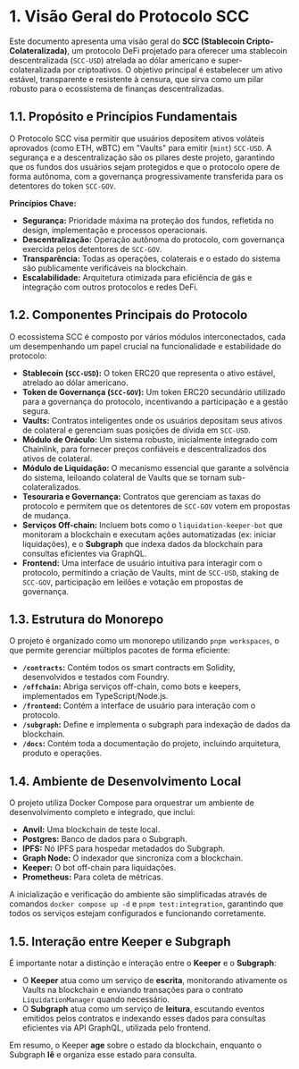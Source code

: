 # 1. Visão Geral do Protocolo SCC

Este documento apresenta uma visão geral do **SCC (Stablecoin Cripto-Colateralizada)**, um protocolo DeFi projetado para oferecer uma stablecoin descentralizada (`SCC-USD`) atrelada ao dólar americano e super-colateralizada por criptoativos. O objetivo principal é estabelecer um ativo estável, transparente e resistente à censura, que sirva como um pilar robusto para o ecossistema de finanças descentralizadas.

## 1.1. Propósito e Princípios Fundamentais

O Protocolo SCC visa permitir que usuários depositem ativos voláteis aprovados (como ETH, wBTC) em "Vaults" para emitir (`mint`) `SCC-USD`. A segurança e a descentralização são os pilares deste projeto, garantindo que os fundos dos usuários sejam protegidos e que o protocolo opere de forma autônoma, com a governança progressivamente transferida para os detentores do token `SCC-GOV`.

**Princípios Chave:**

*   **Segurança:** Prioridade máxima na proteção dos fundos, refletida no design, implementação e processos operacionais.
*   **Descentralização:** Operação autônoma do protocolo, com governança exercida pelos detentores de `SCC-GOV`.
*   **Transparência:** Todas as operações, colaterais e o estado do sistema são publicamente verificáveis na blockchain.
*   **Escalabilidade:** Arquitetura otimizada para eficiência de gás e integração com outros protocolos e redes DeFi.

## 1.2. Componentes Principais do Protocolo

O ecossistema SCC é composto por vários módulos interconectados, cada um desempenhando um papel crucial na funcionalidade e estabilidade do protocolo:

*   **Stablecoin (`SCC-USD`):** O token ERC20 que representa o ativo estável, atrelado ao dólar americano.
*   **Token de Governança (`SCC-GOV`):** Um token ERC20 secundário utilizado para a governança do protocolo, incentivando a participação e a gestão segura.
*   **Vaults:** Contratos inteligentes onde os usuários depositam seus ativos de colateral e gerenciam suas posições de dívida em `SCC-USD`.
*   **Módulo de Oráculo:** Um sistema robusto, inicialmente integrado com Chainlink, para fornecer preços confiáveis e descentralizados dos ativos de colateral.
*   **Módulo de Liquidação:** O mecanismo essencial que garante a solvência do sistema, leiloando colateral de Vaults que se tornam sub-colateralizados.
*   **Tesouraria e Governança:** Contratos que gerenciam as taxas do protocolo e permitem que os detentores de `SCC-GOV` votem em propostas de mudança.
*   **Serviços Off-chain:** Incluem bots como o `liquidation-keeper-bot` que monitoram a blockchain e executam ações automatizadas (ex: iniciar liquidações), e o **Subgraph** que indexa dados da blockchain para consultas eficientes via GraphQL.
*   **Frontend:** Uma interface de usuário intuitiva para interagir com o protocolo, permitindo a criação de Vaults, mint de `SCC-USD`, staking de `SCC-GOV`, participação em leilões e votação em propostas de governança.

## 1.3. Estrutura do Monorepo

O projeto é organizado como um monorepo utilizando `pnpm workspaces`, o que permite gerenciar múltiplos pacotes de forma eficiente:

*   **`/contracts`:** Contém todos os smart contracts em Solidity, desenvolvidos e testados com Foundry.
*   **`/offchain`:** Abriga serviços off-chain, como bots e keepers, implementados em TypeScript/Node.js.
*   **`/frontend`:** Contém a interface de usuário para interação com o protocolo.
*   **`/subgraph`:** Define e implementa o subgraph para indexação de dados da blockchain.
*   **`/docs`:** Contém toda a documentação do projeto, incluindo arquitetura, produto e operações.

## 1.4. Ambiente de Desenvolvimento Local

O projeto utiliza Docker Compose para orquestrar um ambiente de desenvolvimento completo e integrado, que inclui:

*   **Anvil:** Uma blockchain de teste local.
*   **Postgres:** Banco de dados para o Subgraph.
*   **IPFS:** Nó IPFS para hospedar metadados do Subgraph.
*   **Graph Node:** O indexador que sincroniza com a blockchain.
*   **Keeper:** O bot off-chain para liquidações.
*   **Prometheus:** Para coleta de métricas.

A inicialização e verificação do ambiente são simplificadas através de comandos `docker compose up -d` e `pnpm test:integration`, garantindo que todos os serviços estejam configurados e funcionando corretamente.

## 1.5. Interação entre Keeper e Subgraph

É importante notar a distinção e interação entre o **Keeper** e o **Subgraph**:

*   O **Keeper** atua como um serviço de **escrita**, monitorando ativamente os Vaults na blockchain e enviando transações para o contrato `LiquidationManager` quando necessário.
*   O **Subgraph** atua como um serviço de **leitura**, escutando eventos emitidos pelos contratos e indexando esses dados para consultas eficientes via API GraphQL, utilizada pelo frontend.

Em resumo, o Keeper **age** sobre o estado da blockchain, enquanto o Subgraph **lê** e organiza esse estado para consulta.
